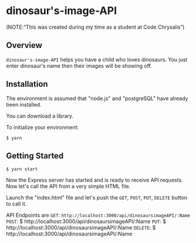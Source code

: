 # dinosaur's-image-API
 (NOTE:“This was created during my time as a student at Code Chrysalis”)

## Overview

`dinosaur's-image-API` helps you have a child who loves dinosaurs. You just enter dinosaur's name
 then their images will be showing off.


## Installation
The environment is assumed that "node.js" and "postgreSQL" have already been installed.

You can download a library.

To initialize your environment:

    $ yarn



## Getting Started

    $ yarn start

Now the Express server has started and is ready to receive API requests.
Now let's call the API from a very simple HTML file.

Launch the "index.html" file and let's push the `GET`, `POST`, `PUT`, `DELETE` button to call it.

API Endpoints are
`GET`: `http://localhost:3000/api/dinosaursimageAPI/:Name`
`POST`: $ http://localhost:3000/api/dinosaursimageAPI/:Name
`PUT`: $ http://localhost:3000/api/dinosaursimageAPI/:Name
`DELETE`: $ http://localhost:3000/api/dinosaursimageAPI/:Name